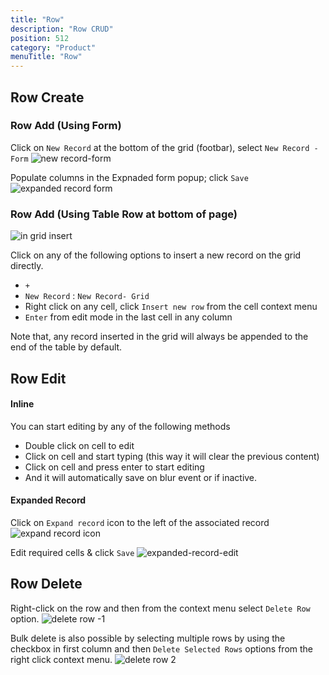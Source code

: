 ```yaml
---
title: "Row"
description: "Row CRUD"
position: 512
category: "Product"
menuTitle: "Row"
---
```


## Row Create
### Row Add (Using Form)
Click on `New Record` at the bottom of the grid (footbar), select `New Record - Form`
![new record-form](https://github.com/nocodb/nocodb/assets/86527202/c6e9acff-4d54-440a-9888-e24529747cf9)

Populate columns in the Expnaded form popup; click `Save`
![expanded record form](https://github.com/nocodb/nocodb/assets/86527202/ec264f05-8b0b-4029-adc0-a88932d69c9f)

### Row Add (Using Table Row at bottom of page)
![in grid insert](https://github.com/nocodb/nocodb/assets/86527202/cf0b6ccb-f598-4874-bb87-8fe291bab14e)

Click on any of the following options to insert a new record on the grid directly.
- `+` 
- `New Record` : `New Record- Grid`
- Right click on any cell, click `Insert new row` from the cell context menu
- `Enter` from edit mode in the last cell in any column

Note that, any record inserted in the grid will always be appended to the end of the table by default.

## Row Edit
#### Inline
You can start editing by any of the following methods
- Double click on cell to edit
- Click on cell and start typing (this way it will clear the previous content)
- Click on cell and press enter to start editing
- And it will automatically save on blur event or if inactive.
#### Expanded Record
Click on `Expand record` icon to the left of the associated record 
![expand record icon](https://github.com/nocodb/nocodb/assets/86527202/34a3ba33-566d-4d34-bc29-603288d56fb4)

Edit required cells & click `Save`
![expanded-record-edit](https://github.com/nocodb/nocodb/assets/86527202/6a4396b5-a515-463d-a505-675a1ac57958)

## Row Delete
Right-click on the row and then from the context menu select `Delete Row` option.
![delete row -1](https://github.com/nocodb/nocodb/assets/86527202/9eef834b-21cf-4828-90ec-3c2e86cd19db)

Bulk delete is also possible by selecting multiple rows by using the checkbox in first column and then `Delete Selected Rows` options from the right click context menu.
![delete row 2](https://github.com/nocodb/nocodb/assets/86527202/f83c702a-fa75-42a5-86eb-22ed85c0dec1)



